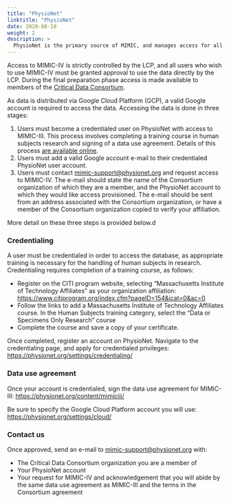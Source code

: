 ```yaml
---
title: "PhysioNet"
linktitle: "PhysioNet"
date: 2020-08-10
weight: 2
description: >
  PhysioNet is the primary source of MIMIC, and manages access for all platforms.
---
```


Access to MIMIC-IV is strictly controlled by the LCP, and all users who wish to use MIMIC-IV must be granted approval to use the data directly by the LCP.
During the final preparation phase access is made available to members of the [Critical Data Consortium](https://clinicaldata.mit.edu/).

As data is distributed via Google Cloud Platform (GCP), a valid Google account is required to access the data. Accessing the data is done in three stages:

1. Users must become a credentialed user on PhysioNet with access to MIMIC-III. This process involves completing a training course in human subjects research and signing of a data use agreement. Details of this process [are available online](https://mimic.physionet.org/gettingstarted/access).
2. Users must add a valid Google account e-mail to their credentialed PhysioNet user account.
3. Users must contact mimic-support@physionet.org and request access to MIMIC-IV. The e-mail should state the name of the Consortium organization of which they are a member, and the PhysioNet account to which they would like access provisioned. The e-mail should be sent from an address associated with the Consortium organization, or have a member of the Consortium organization copied to verify your affiliation.

More detail on these three steps is provided below.d

### Credentialing

A user must be credentialed in order to access the database, as appropriate training is necessary for the handling of human subjects in research.
Credentialing requires completion of a training course, as follows:

- Register on the CITI program website, selecting “Massachusetts Institute of Technology Affiliates” as your organization affiliation: https://www.citiprogram.org/index.cfm?pageID=154&icat=0&ac=0
- Follow the links to add a Massachusetts Institute of Technology Affiliates course. In the Human Subjects training category, select the “Data or Specimens Only Research” course
- Complete the course and save a copy of your certificate.

Once completed, register an account on PhysioNet. Navigate to the credentialing page, and apply for credentialed privileges: https://physionet.org/settings/credentialing/

### Data use agreement

Once your account is credentialed, sign the data use agreement for MIMIC-III: https://physionet.org/content/mimiciii/

Be sure to specify the Google Cloud Platform account you will use: https://physionet.org/settings/cloud/

### Contact us

Once approved, send an e-mail to mimic-support@physionet.org with:

- The Critical Data Consortium organization you are a member of
- Your PhysioNet account
- Your request for MIMIC-IV and acknowledgement that you will abide by the same data use agreement as MIMIC-III and the terms in the Consortium agreement
